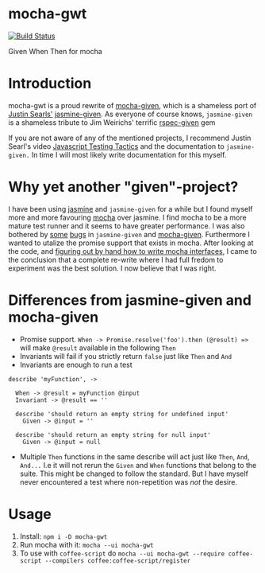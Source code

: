 # mocha-gwt

[![Build Status](https://travis-ci.org/TheLudd/mocha-gwt.svg)](https://travis-ci.org/TheLudd/mocha-gwt)

Given When Then for mocha

# Introduction

mocha-gwt is a proud rewrite of [mocha-given](https://github.com/rendro/mocha-given), which is a shameless port of [Justin Searls'](https://twitter.com/searls) [jasmine-given](https://github.com/searls/jasmine-given). As everyone of course knows, ```jasmine-given``` is a shameless tribute to Jim Weirichs' terrific [rspec-given](https://github.com/jimweirich/rspec-given) gem

If you are not aware of any of the mentioned projects, I recommend Justin Searl's video [Javascript Testing Tactics](https://www.youtube.com/watch?v=HHcEjAQ46Io) and the documentation to ```jasmine-given.``` In time I will most likely write documentation for this myself.

# Why yet another "given"-project?
I have been using [jasmine](http://jasmine.github.io/) and ```jasmine-given``` for a while but I found myself more and more favouring [mocha](http://mochajs.org/) over jasmine. I find mocha to be a more mature test runner and it seems to have greater performance. I was also bothered by [some](https://github.com/searls/jasmine-given/issues/25) [bugs](https://github.com/searls/jasmine-given/issues/28) in ```jasmine-given``` and [mocha-given](https://github.com/rendro/mocha-given/issues/2). Furthermore I wanted to utalize the promise support that exists in mocha. After looking at the code, and [figuring out by hand how to write mocha interfaces](https://github.com/mochajs/mocha/issues/56), I came to the conclusion that a complete re-write where I had full fredom to experiment was the best solution. I now believe that I was right.

# Differences from jasmine-given and mocha-given
 * Promise support. ```When -> Promise.resolve('foo').then (@result) =>``` will make ```@result``` available in the following ```Then```
 * Invariants will fail if you strictly return ```false``` just like ```Then``` and ```And```
 * Invariants are enough to run a test
```
describe 'myFunction', ->

  When -> @result = myFunction @input
  Invariant -> @result == ''

  describe 'should return an empty string for undefined input'
    Given -> @input = ''

  describe 'should return an empty string for null input'
    Given -> @input = null
```
 * Multiple ```Then``` functions in the same describe will act just like ```Then```, ```And```, ```And...``` I.e it will not rerun the ```Given``` and ```When``` functions that belong to the suite. This might be changed to follow the standard. But I have myself never encountered a test where non-repetition was *not* the desire.

# Usage
 1. Install: ```npm i -D mocha-gwt```
 2. Run mocha with it: ```mocha --ui mocha-gwt```
 3. To use with ```coffee-script``` do ```mocha --ui mocha-gwt --require coffee-script --compilers coffee:coffee-script/register```
